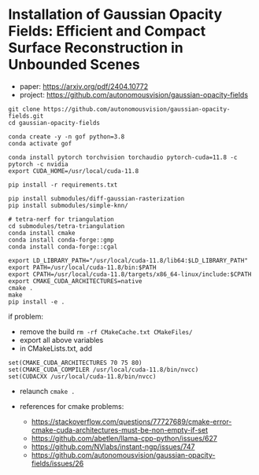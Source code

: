 # Installation of Gaussian Opacity Fields: Efficient and Compact Surface Reconstruction in Unbounded Scenes
- paper: https://arxiv.org/pdf/2404.10772
- project: https://github.com/autonomousvision/gaussian-opacity-fields

```
git clone https://github.com/autonomousvision/gaussian-opacity-fields.git
cd gaussian-opacity-fields

conda create -y -n gof python=3.8
conda activate gof

conda install pytorch torchvision torchaudio pytorch-cuda=11.8 -c pytorch -c nvidia
export CUDA_HOME=/usr/local/cuda-11.8

pip install -r requirements.txt

pip install submodules/diff-gaussian-rasterization
pip install submodules/simple-knn/

# tetra-nerf for triangulation
cd submodules/tetra-triangulation
conda install cmake
conda install conda-forge::gmp
conda install conda-forge::cgal

export LD_LIBRARY_PATH="/usr/local/cuda-11.8/lib64:$LD_LIBRARY_PATH"
export PATH=/usr/local/cuda-11.8/bin:$PATH
export CPATH=/usr/local/cuda-11.8/targets/x86_64-linux/include:$CPATH
export CMAKE_CUDA_ARCHITECTURES=native
cmake .
make
pip install -e .
```

if problem:
- remove the build
`rm -rf CMakeCache.txt CMakeFiles/`
- export all above variables
- in CMakeLists.txt, add

```
set(CMAKE_CUDA_ARCHITECTURES 70 75 80)
set(CMAKE_CUDA_COMPILER /usr/local/cuda-11.8/bin/nvcc)
set(CUDACXX /usr/local/cuda-11.8/bin/nvcc)
```

- relaunch `cmake .`

- references for cmake problems:
    - https://stackoverflow.com/questions/77727689/cmake-error-cmake-cuda-architectures-must-be-non-empty-if-set
    - https://github.com/abetlen/llama-cpp-python/issues/627
    - https://github.com/NVlabs/instant-ngp/issues/747
    - https://github.com/autonomousvision/gaussian-opacity-fields/issues/26

